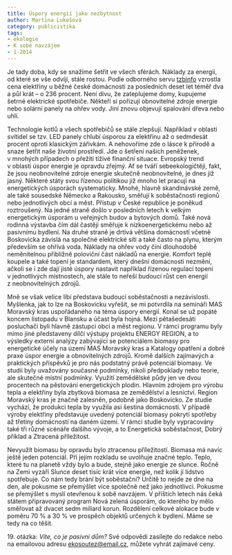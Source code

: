 ```yaml
---
title: Úspory energií jako nezbytnost
author: Martina Lukešová
category: publicistika
tags:
- ekologie
- K sobě navzájem
- 1-2014
---
```


Je tady doba, kdy se snažíme šetřit ve všech sférách. Náklady za energii, od které se vše odvíjí, stále rostou. Podle odborného servu [tzbinfo](http://www.tzb-info.cz) vzrostla cena elektřiny u běžné české domácnosti za posledních deset let téměř dva a půl krát – o 236 procent. Není divu, že zateplujeme domy, kupujeme šetrné elektrické spotřebiče. Někteří si pořizují obnovitelné zdroje energie nebo solární panely na ohřev vody. Jiní znovu objevují spalování dřeva nebo uhlí.

Technologie kotlů a všech spotřebičů se stále zlepšují. Například v oblasti svítidel se tzv. LED panely chlubí úsporou za elektřinu až o sedmdesát procent oproti klasickým zářivkám. A nehovoříme zde o lásce k přírodě a snaze šetřit naše životní prostředí. Jde o šetření našich peněženek, v mnohých případech o přežití tíživé finanční situace. Evropský trend v oblasti úspor energie je opravdu zřejmý. Ať se tváří sebeekologičtěji, fakt, že jsou neobnovitelné zdroje energie skutečně neobnovitelné, je dnes již jasný. Některé státy svou řízenou politikou již mnoho let pracují na energetických úsporách systematicky. Mnohé, hlavně skandinávské země, ale také sousedské Německo a Rakousko, směřují k soběstačnosti regionů nebo jednotlivých obcí a měst. Přístup v České republice je poněkud roztroušený. Na jedné straně došlo v posledních letech k velkým energetickým úsporám u veřejných budov a bytových domů. Také nová rodinná výstavba čím dál častěji směřuje k nízkoenergetickému nebo až pasivnímu bydlení. Na druhé straně je drtivá většina domácností včetně Boskovicka závislá na společné elektrické síti a také často na plynu, kterým především se ohřívá voda. Náklady na ohřev vody činí dlouhodobě neměnitelnou přibližně poloviční část nákladů na energie. Komfort teplé koupele a také topení je standardem, který dnešní domácnosti nezmění, ačkoli se i zde dají jisté úspory nastavit například řízenou regulací topení v jednotlivých místnostech, ale stále to neřeší budoucí růst cen energií z neobnovitelných zdrojů.

Mně se však velice líbí představa budoucí soběstačnosti a nezávislosti. Myšlenka, jak to lze na Boskovicku vyřešit, se mi potvrdila na semináři MAS Moravský kras uspořádaného na téma úspory energií. Konal se už popáté koncem listopadu v Blansku a účast byla hojná. Mezi pětašedesáti posluchači byli hlavně zástupci obcí a měst regionu. V rámci programu byly mimo jiné představeny dílčí výstupy projektu ENERGY REGION, a to výsledky externí analýzy zabývající se potenciálem biomasy pro energetické účely na území MAS Moravský kras a Katalogy opatření a dobré praxe úspor energie a obnovitelných zdrojů. Kromě dalších zajímavých a praktických příspěvků je pro nás podstatný právě potenciál biomasy. Ve studii byly uvažovány současné podmínky, nikoli předpoklady nebo teorie, ale skutečné místní podmínky. Využití zemědělské půdy jen ve dvou procentech na pěstování energetických plodin. Hlavním zdrojem pro výrobu tepla a elektřiny byla zbytková biomasa ze zemědělství a lesnictví. Region Moravský kras je značně zalesněn, podobně jako Boskovicko. Ze studie vychází, že produkci tepla by využila asi šestina domácností. V případě výroby elektřiny představuje uvedený potenciál biomasy pokrytí spotřeby až třetiny domácností na daném území. V rámci studie byly vypracovány také tři různé scénáře dalšího vývoje, a to Energetická soběstačnost, Dobrý příklad a Ztracená příležitost.

Nevyužít biomasu by opravdu bylo ztracenou příležitostí. Biomasa má navíc ještě jeden potenciál. Při jejím rozkladu se uvolňuje značné teplo. Teplo, které tu na planetě vždy bylo a bude, stejně jako energie ze slunce. Ročně na Zemi vyzáří Slunce deset tisíc krát více energie, než kolik jí lidstvo spotřebuje.
Co nám tedy brání být soběstační? Určitě to nejde ze dne na den, ale pokusme se přemýšlet více společně než jako jednotlivci. Pokusme se přemýšlet s myslí otevřenou k sobě navzájem.
V příštích letech nás čeká státem připravovaný program Nová zelená úsporám, do kterého by mělo směřovat až dvacet sedm miliard korun. Rozdělení celkové alokace bude v poměru 70 % a 30 % ve prospěch objektů určených k bydlení. Máme se tedy na co těšit.

19\. otázka: *Víte, co je pasivní dům?* Své odpovědi zasílejte do redakce nebo na emailovou adresu <ekosoutez@email.cz>, můžete vyhrát zajímavé ceny.
